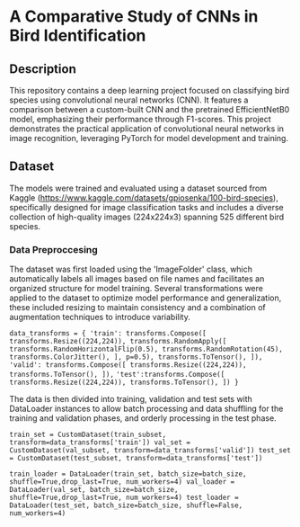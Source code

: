 # A Comparative Study of CNNs in Bird Identification
## Description
This repository contains a deep learning project focused on classifying bird species using convolutional neural networks (CNN). 
It features a comparison between a custom-built CNN and the pretrained EfficientNetB0 model, emphasizing their performance through F1-scores. 
This project demonstrates the practical application of convolutional neural networks in image recognition, leveraging PyTorch for model development and training.

## Dataset
The models were trained and evaluated using a dataset sourced from Kaggle (https://www.kaggle.com/datasets/gpiosenka/100-bird-species), specifically designed for image classification tasks and includes a diverse collection of high-quality images (224x224x3) spanning 525 different bird species.

### Data Preproccesing
The dataset was first loaded using the 'ImageFolder' class, which automatically labels all images based on file names and facilitates an organized structure for model training.
Several transformations were applied to the dataset to optimize model performance and generalization, these included resizing to maintain consistency and a combination of augmentation techniques to introduce variability.

`data_transforms = {
        'train': transforms.Compose([
        transforms.Resize((224,224)),
        transforms.RandomApply([
        transforms.RandomHorizontalFlip(0.5),
        transforms.RandomRotation(45),
        transforms.ColorJitter(),
        ], p=0.5),
        transforms.ToTensor(),
        ]),`
        `'valid': transforms.Compose([
        transforms.Resize((224,224)),
        transforms.ToTensor(),
        ]),`
        `'test':transforms.Compose([
        transforms.Resize((224,224)),
        transforms.ToTensor(),
        ])
}`

The data is then divided into training, validation and test sets with DataLoader instances to allow batch processing and data shuffling for the training and validation phases, and orderly processing in the test phase.

`train_set = CustomDataset(train_subset, transform=data_transforms['train'])
val_set = CustomDataset(val_subset, transform=data_transforms['valid'])
test_set = CustomDataset(test_subset, transform=data_transforms['test'])`

`train_loader = DataLoader(train_set, batch_size=batch_size, shuffle=True,drop_last=True, num_workers=4)
val_loader = DataLoader(val_set, batch_size=batch_size, shuffle=True,drop_last=True, num_workers=4)
test_loader = DataLoader(test_set, batch_size=batch_size, shuffle=False, num_workers=4)`


